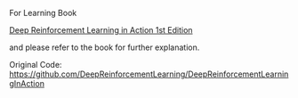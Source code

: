 For Learning Book

[Deep Reinforcement Learning in Action 1st Edition](https://www.amazon.com/dp/1617295434/ref=cm_sw_em_r_mt_dp_Z99C60MH1HRW0Z0F719P)

and please refer to the book for further explanation.

Original Code: https://github.com/DeepReinforcementLearning/DeepReinforcementLearningInAction
